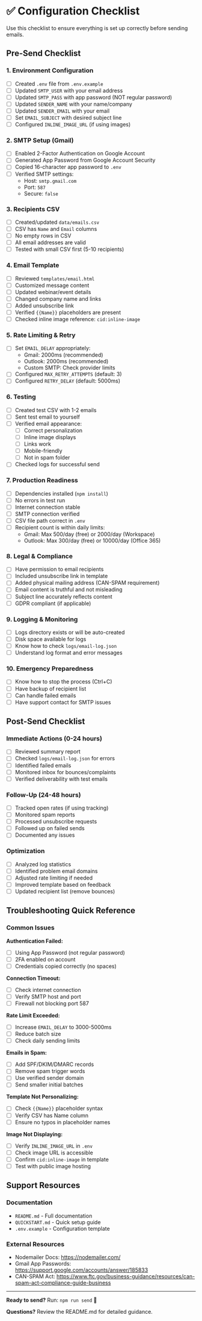 # ✅ Configuration Checklist

Use this checklist to ensure everything is set up correctly before sending emails.

## Pre-Send Checklist

### 1. Environment Configuration

- [ ] Created `.env` file from `.env.example`
- [ ] Updated `SMTP_USER` with your email address
- [ ] Updated `SMTP_PASS` with app password (NOT regular password)
- [ ] Updated `SENDER_NAME` with your name/company
- [ ] Updated `SENDER_EMAIL` with your email
- [ ] Set `EMAIL_SUBJECT` with desired subject line
- [ ] Configured `INLINE_IMAGE_URL` (if using images)

### 2. SMTP Setup (Gmail)

- [ ] Enabled 2-Factor Authentication on Google Account
- [ ] Generated App Password from Google Account Security
- [ ] Copied 16-character app password to `.env`
- [ ] Verified SMTP settings:
  - Host: `smtp.gmail.com`
  - Port: `587`
  - Secure: `false`

### 3. Recipients CSV

- [ ] Created/updated `data/emails.csv`
- [ ] CSV has `Name` and `Email` columns
- [ ] No empty rows in CSV
- [ ] All email addresses are valid
- [ ] Tested with small CSV first (5-10 recipients)

### 4. Email Template

- [ ] Reviewed `templates/email.html`
- [ ] Customized message content
- [ ] Updated webinar/event details
- [ ] Changed company name and links
- [ ] Added unsubscribe link
- [ ] Verified `{{Name}}` placeholders are present
- [ ] Checked inline image reference: `cid:inline-image`

### 5. Rate Limiting & Retry

- [ ] Set `EMAIL_DELAY` appropriately:
  - Gmail: 2000ms (recommended)
  - Outlook: 2000ms (recommended)
  - Custom SMTP: Check provider limits
- [ ] Configured `MAX_RETRY_ATTEMPTS` (default: 3)
- [ ] Configured `RETRY_DELAY` (default: 5000ms)

### 6. Testing

- [ ] Created test CSV with 1-2 emails
- [ ] Sent test email to yourself
- [ ] Verified email appearance:
  - [ ] Correct personalization
  - [ ] Inline image displays
  - [ ] Links work
  - [ ] Mobile-friendly
  - [ ] Not in spam folder
- [ ] Checked logs for successful send

### 7. Production Readiness

- [ ] Dependencies installed (`npm install`)
- [ ] No errors in test run
- [ ] Internet connection stable
- [ ] SMTP connection verified
- [ ] CSV file path correct in `.env`
- [ ] Recipient count is within daily limits:
  - Gmail: Max 500/day (free) or 2000/day (Workspace)
  - Outlook: Max 300/day (free) or 10000/day (Office 365)

### 8. Legal & Compliance

- [ ] Have permission to email recipients
- [ ] Included unsubscribe link in template
- [ ] Added physical mailing address (CAN-SPAM requirement)
- [ ] Email content is truthful and not misleading
- [ ] Subject line accurately reflects content
- [ ] GDPR compliant (if applicable)

### 9. Logging & Monitoring

- [ ] Logs directory exists or will be auto-created
- [ ] Disk space available for logs
- [ ] Know how to check `logs/email-log.json`
- [ ] Understand log format and error messages

### 10. Emergency Preparedness

- [ ] Know how to stop the process (Ctrl+C)
- [ ] Have backup of recipient list
- [ ] Can handle failed emails
- [ ] Have support contact for SMTP issues

## Post-Send Checklist

### Immediate Actions (0-24 hours)

- [ ] Reviewed summary report
- [ ] Checked `logs/email-log.json` for errors
- [ ] Identified failed emails
- [ ] Monitored inbox for bounces/complaints
- [ ] Verified deliverability with test emails

### Follow-Up (24-48 hours)

- [ ] Tracked open rates (if using tracking)
- [ ] Monitored spam reports
- [ ] Processed unsubscribe requests
- [ ] Followed up on failed sends
- [ ] Documented any issues

### Optimization

- [ ] Analyzed log statistics
- [ ] Identified problem email domains
- [ ] Adjusted rate limiting if needed
- [ ] Improved template based on feedback
- [ ] Updated recipient list (remove bounces)

## Troubleshooting Quick Reference

### Common Issues

**Authentication Failed:**

- [ ] Using App Password (not regular password)
- [ ] 2FA enabled on account
- [ ] Credentials copied correctly (no spaces)

**Connection Timeout:**

- [ ] Check internet connection
- [ ] Verify SMTP host and port
- [ ] Firewall not blocking port 587

**Rate Limit Exceeded:**

- [ ] Increase `EMAIL_DELAY` to 3000-5000ms
- [ ] Reduce batch size
- [ ] Check daily sending limits

**Emails in Spam:**

- [ ] Add SPF/DKIM/DMARC records
- [ ] Remove spam trigger words
- [ ] Use verified sender domain
- [ ] Send smaller initial batches

**Template Not Personalizing:**

- [ ] Check `{{Name}}` placeholder syntax
- [ ] Verify CSV has Name column
- [ ] Ensure no typos in placeholder names

**Image Not Displaying:**

- [ ] Verify `INLINE_IMAGE_URL` in `.env`
- [ ] Check image URL is accessible
- [ ] Confirm `cid:inline-image` in template
- [ ] Test with public image hosting

## Support Resources

### Documentation

- `README.md` - Full documentation
- `QUICKSTART.md` - Quick setup guide
- `.env.example` - Configuration template

### External Resources

- Nodemailer Docs: https://nodemailer.com/
- Gmail App Passwords: https://support.google.com/accounts/answer/185833
- CAN-SPAM Act: https://www.ftc.gov/business-guidance/resources/can-spam-act-compliance-guide-business

---

**Ready to send?** Run: `npm run send` 🚀

**Questions?** Review the README.md for detailed guidance.
